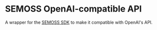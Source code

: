 # SEMOSS OpenAI-compatible API

A wrapper for the [SEMOSS SDK](https://www.jsdelivr.com/package/npm/@semoss/sdk) to make it compatible with OpenAI's API.